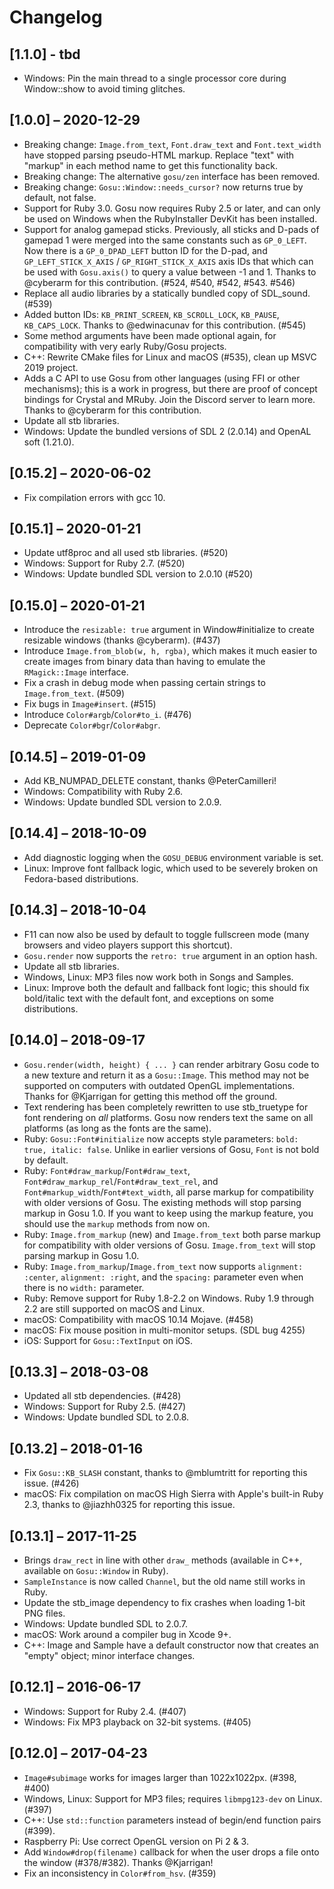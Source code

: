# Changelog

## [1.1.0] - tbd

* Windows: Pin the main thread to a single processor core during Window::show to avoid timing glitches.

## [1.0.0] – 2020-12-29

* Breaking change: `Image.from_text`, `Font.draw_text` and `Font.text_width` have stopped parsing pseudo-HTML markup. Replace "text" with "markup" in each method name to get this functionality back.
* Breaking change: The alternative `gosu/zen` interface has been removed.
* Breaking change: `Gosu::Window::needs_cursor?` now returns true by default, not false.
* Support for Ruby 3.0. Gosu now requires Ruby 2.5 or later, and can only be used on Windows when the RubyInstaller DevKit has been installed.
* Support for analog gamepad sticks. Previously, all sticks and D-pads of gamepad 1 were merged into the same constants such as `GP_0_LEFT`. Now there is a `GP_0_DPAD_LEFT` button ID for the D-pad, and `GP_LEFT_STICK_X_AXIS` / `GP_RIGHT_STICK_X_AXIS` axis IDs that which can be used with `Gosu.axis()` to query a value between -1 and 1. Thanks to @cyberarm for this contribution. (#524, #540, #542, #543. #546)
* Replace all audio libraries by a statically bundled copy of SDL_sound. (#539) 
* Added button IDs: `KB_PRINT_SCREEN`, `KB_SCROLL_LOCK`, `KB_PAUSE`, `KB_CAPS_LOCK`. Thanks to @edwinacunav for this contribution. (#545)
* Some method arguments have been made optional again, for compatibility with very early Ruby/Gosu projects.
* C++: Rewrite CMake files for Linux and macOS (#535), clean up MSVC 2019 project.
* Adds a C API to use Gosu from other languages (using FFI or other mechanisms); this is a work in progress, but there are proof of concept bindings for Crystal and MRuby. Join the Discord server to learn more. Thanks to @cyberarm for this contribution.
* Update all stb libraries.
* Windows: Update the bundled versions of SDL 2 (2.0.14) and OpenAL soft (1.21.0).

## [0.15.2] – 2020-06-02

* Fix compilation errors with gcc 10.

## [0.15.1] – 2020-01-21

* Update utf8proc and all used stb libraries. (#520)
* Windows: Support for Ruby 2.7. (#520)
* Windows: Update bundled SDL version to 2.0.10 (#520)

## [0.15.0] – 2020-01-21

* Introduce the `resizable: true` argument in Window#initialize  to create resizable windows (thanks @cyberarm). (#437)
* Introduce `Image.from_blob(w, h, rgba)`, which makes it much easier to create images from binary data than having to emulate the `RMagick::Image` interface.
* Fix a crash in debug mode when passing certain strings to `Image.from_text`. (#509)
* Fix bugs in `Image#insert`. (#515)
* Introduce `Color#argb`/`Color#to_i`. (#476)
* Deprecate `Color#bgr`/`Color#abgr`.

## [0.14.5] – 2019-01-09

* Add KB_NUMPAD_DELETE constant, thanks @PeterCamilleri!
* Windows: Compatibility with Ruby 2.6.
* Windows: Update bundled SDL version to 2.0.9.

## [0.14.4] – 2018-10-09

* Add diagnostic logging when the `GOSU_DEBUG` environment variable is set.
* Linux: Improve font fallback logic, which used to be severely broken on Fedora-based distributions.

## [0.14.3] – 2018-10-04

* F11 can now also be used by default to toggle fullscreen mode (many browsers and video players support this shortcut).
* `Gosu.render` now supports the `retro: true` argument in an option hash.
* Update all stb libraries.
* Windows, Linux: MP3 files now work both in Songs and Samples.
* Linux: Improve both the default and fallback font logic; this should fix bold/italic text with the default font, and exceptions on some distributions.

## [0.14.0] – 2018-09-17

* `Gosu.render(width, height) { ... }` can render arbitrary Gosu code to a new texture and return it as a `Gosu::Image`. This method may not be supported on computers with outdated OpenGL implementations. Thanks for @Kjarrigan for getting this method off the ground.
* Text rendering has been completely rewritten to use stb_truetype for font rendering on *all* platforms. Gosu now renders text the same on all platforms (as long as the fonts are the same).
* Ruby: `Gosu::Font#initialize` now accepts style parameters: `bold: true, italic: false`. Unlike in earlier versions of Gosu, `Font` is not bold by default.
* Ruby: `Font#draw_markup`/`Font#draw_text`, `Font#draw_markup_rel`/`Font#draw_text_rel`, and `Font#markup_width`/`Font#text_width`, all parse markup for compatibility with older versions of Gosu. The existing methods will stop parsing markup in Gosu 1.0. If you want to keep using the markup feature, you should use the `markup` methods from now on.
* Ruby: `Image.from_markup` (new) and `Image.from_text` both parse markup for compatibility with older versions of Gosu. `Image.from_text` will stop parsing markup in Gosu 1.0.
* Ruby: `Image.from_markup`/`Image.from_text` now supports `alignment: :center`, `alignment: :right`, and the `spacing:` parameter even when there is no `width:` parameter.
* Ruby: Remove support for Ruby 1.8-2.2 on Windows. Ruby 1.9 through 2.2 are still supported on macOS and Linux.
* macOS: Compatibility with macOS 10.14 Mojave. (#458)
* macOS: Fix mouse position in multi-monitor setups. (SDL bug 4255)
* iOS: Support for `Gosu::TextInput` on iOS.

## [0.13.3] – 2018-03-08

* Updated all stb dependencies. (#428)
* Windows: Support for Ruby 2.5. (#427)
* Windows: Update bundled SDL to 2.0.8.

## [0.13.2] – 2018-01-16

* Fix `Gosu::KB_SLASH` constant, thanks to @mblumtritt for reporting this issue. (#426)
* macOS: Fix compilation on macOS High Sierra with Apple's built-in Ruby 2.3, thanks to @jiazhh0325 for reporting this issue.

## [0.13.1] – 2017-11-25

* Brings `draw_rect` in line with other `draw_` methods (available in C++, available on `Gosu::Window` in Ruby).
* `SampleInstance` is now called `Channel`, but the old name still works in Ruby.
* Update the stb_image dependency to fix crashes when loading 1-bit PNG files.
* Windows: Update bundled SDL to 2.0.7.
* macOS: Work around a compiler bug in Xcode 9+.
* C++: Image and Sample have a default constructor now that creates an "empty" object; minor interface changes.

## [0.12.1] – 2016-06-17

* Windows: Support for Ruby 2.4. (#407)
* Windows: Fix MP3 playback on 32-bit systems. (#405)

## [0.12.0] – 2017-04-23

* `Image#subimage` works for images larger than 1022x1022px. (#398, #400)
* Windows, Linux: Support for MP3 files; requires `libmpg123-dev` on Linux. (#397)
* C++: Use `std::function` parameters instead of begin/end function pairs (#399).
* Raspberry Pi: Use correct OpenGL version on Pi 2 & 3.
* Add `Window#drop(filename)` callback for when the user drops a file onto the window (#378/#382). Thanks @Kjarrigan!
* Fix an inconsistency in `Color#from_hsv`. (#359)